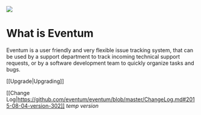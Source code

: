 ![](https://launchpadlibrarian.net/41243495/64.png)

# What is Eventum

Eventum is a user friendly and very flexible issue tracking system, that can be used by a support department to track incoming technical support requests, or by a software development team to quickly organize tasks and bugs.

[[Upgrade|Upgrading]]

[[Change Log|https://github.com/eventum/eventum/blob/master/ChangeLog.md#2015-08-04-version-302]] _temp version_